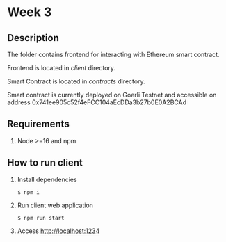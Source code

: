 # Week 3

## Description

The folder contains frontend for interacting with Ethereum smart contract.

Frontend is located in *client* directory.

Smart Contract is located in *contracts* directory.

Smart contract is currently deployed on Goerli Testnet and
accessible on address 0x741ee905c52f4eFCC104aEcDDa3b27b0E0A2BCAd

## Requirements

1. Node >=16 and npm

## How to run client

1. Install dependencies

    `` $ npm i ``

2. Run client web application

    `` $ npm run start ``

3. Access <http://localhost:1234>
